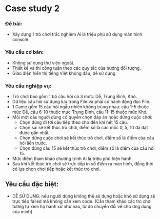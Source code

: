 # Case study 2
### Đề bài:
- Xây dựng 1 trò chơi trắc nghiệm Ai là triệu phú sử dụng màn hình console
### Yêu cầu cơ bản:
- Không sử dụng thư viện ngoài.
- Thiết kế và thi công tuân theo các quy tắc của hướng đối tượng.
- Giao diện hiển thị tiếng Việt không dấu, dễ sử dụng.
### Yêu cầu nghiệp vụ:
- Trò chơi bao gồm 1 bộ câu hỏi có 3 mức: Dễ, Trung Bình, Khó.
- Dữ liệu câu hỏi sử dụng lưu trong File và phải có hành động đọc File.
- 1 Game gồm 15 câu hỏi ngẫu nhiên không trùng nhau: câu 1-5 thuộc mức Dễ, câu 6-10 thuộc mức Trung Bình, câu 11-15 thuộc mức Khó.
- Mỗi một câu người dùng có quyền chọn đáp án hoặc dừng cuộc chơi: 
    + Chọn đúng đi tới câu tiếp theo cho đến khi hết 15 câu.
    + Chọn sai sẽ kết thúc trò chơi, điểm số là các mốc 0, 5, 10 đã đạt được gần nhất.
    + Chọn dừng cuộc chơi sẽ kết thúc trò chơi, điểm số là điểm của câu hỏi liền trước.
    + Chọn đúng câu 15 sẽ kết thúc trò chơi, điểm số là điểm của câu hỏi 15.
- Mức điểm tham khảo chương trình Ai là triệu phú hiện hành.
- Sau khi kết thúc trò chơi sẽ trực tiếp in số điểm ra màn hình, đồng thời có lựa chọn chơi tiếp hoặc kết thúc trò chơi.
## Yêu cầu đặc biệt:
- DỄ SỬ DỤNG: nếu người dùng không thể sử dụng hoặc khó sử dụng sẽ trực tiếp failed mà không cần xem code. (Cần tham khảo các trò chơi tương tự xem họ hành xử như nào, từ đó chuyển đổi về cho ứng dụng của mình)
